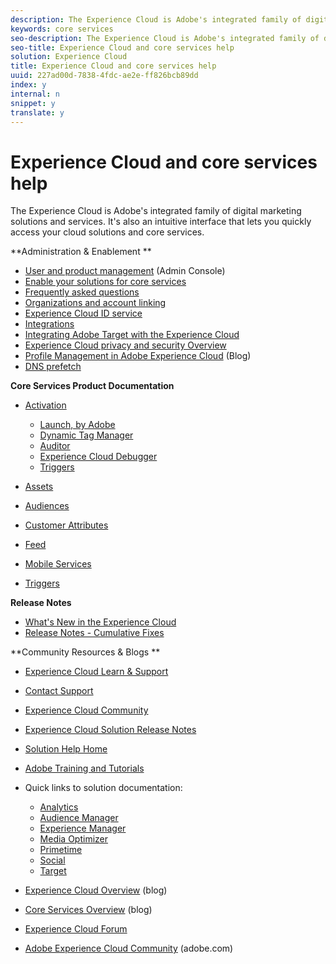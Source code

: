```yaml
---
description: The Experience Cloud is Adobe's integrated family of digital marketing solutions and services. It's also an intuitive interface that lets you quickly access your cloud solutions and core services.
keywords: core services
seo-description: The Experience Cloud is Adobe's integrated family of digital marketing solutions and services. It's also an intuitive interface that lets you quickly access your cloud solutions and core services.
seo-title: Experience Cloud and core services help
solution: Experience Cloud
title: Experience Cloud and core services help
uuid: 227ad00d-7838-4fdc-ae2e-ff826bcb89dd
index: y
internal: n
snippet: y
translate: y
---
```


# Experience Cloud and core services help

The Experience Cloud is Adobe's integrated family of digital marketing solutions and services. It's also an intuitive interface that lets you quickly access your cloud solutions and core services.


<a id="section_AFFBC9EDDE5B4E4493A7C2896121A773"></a>

**Administration & Enablement ** 

* [User and product management](admin_getting_started/admin_getting_started.md#topic_3FCB4099640647E3B2411ADBFCE81909) (Admin Console)
* [Enable your solutions for core services](core_services/core_services.md#concept_07ED1D5C64234E77976E6D572E78FB9C)
* [Frequently asked questions](admin_getting_started/admin_getting_started.md#concept_A9A190B372C5450CA53D60431D362143)
* [Organizations and account linking](admin_getting_started/organizations.md#topic_C31CB834F109465A82ED57FF0563B3F1)
* [Experience Cloud ID service](https://marketing.adobe.com/resources/help/en_US/mcvid/)
* [Integrations](marketing-cloud-integrations.md#concept_9E6D3E37D1E3452E8CCCFA92AF034F90)
* [Integrating Adobe Target with the Experience Cloud](https://marketing.adobe.com/resources/help/en_US/target/a4t/c_integrating_target_with_mac.html)
* [Experience Cloud privacy and security Overview](https://marketing.adobe.com/resources/help/en_US/xref/Adobe-Marketing-Cloud-Privacy-and-Security-Overview.pdf)
* [Profile Management in Adobe Experience Cloud](http://blogs.adobe.com/digitalmarketing/digital-marketing/profile-management-adobe-marketing-cloud-comes-together/) (Blog)
* [DNS prefetch](admin_getting_started/admin_getting_started.md#concept_6BC8C6856E3644F8956D7AD0A96383B7)


**Core Services Product Documentation** 

* [Activation](https://marketing.adobe.com/resources/help/en_US/dtm/) 
    * [Launch, by Adobe](http://docs.adobelaunch.com/)    
    * [Dynamic Tag Manager](https://marketing.adobe.com/resources/help/en_US/dtm/)    
    * [Auditor](https://marketing.adobe.com/resources/help/en_US/auditor/)    
    * [Experience Cloud Debugger](https://marketing.adobe.com/resources/help/en_US/experience-cloud-debugger/)    
    * [Triggers](activation/triggers.md#topic_4F21FCE9A64E46E8B6D51F494FA652A7)    
    
    

* [Assets](experience-cloud-assets/experience-cloud-assets.md#concept_DDA5224C907D4A4F817D795DA0ED64D0)
* [Audiences](audience_library/audience_library.md#concept_3D52E1DED6D04ECC949B514E182C4655)
* [Customer Attributes](attributes/attributes.md#concept_ACFEE7C8B8E94875BA0825CDF4913AF1)
* [Feed](feed.md#concept_9256B8768A294009A777282DD8719213)
* [Mobile Services](https://marketing.adobe.com/resources/help/en_US/mobile/)
* [Triggers](activation/triggers.md#concept_887B30241B3E4DB0A2553B2996E2D4FB)


**Release Notes** 

* [What's New in the Experience Cloud](marketing-cloud-interface/marketing-cloud-interface.md#concept_9A4370BD59744928BDC9F87E978798B3)
* [Release Notes - Cumulative Fixes](marketing-cloud-interface/release_notes.md#concept_F5C9FF69A5B44395BB5FA0552F4E9175)


**Community Resources & Blogs ** 

* [Experience Cloud Learn & Support](https://helpx.adobe.com/support/experience-cloud.html)
* [Contact Support](https://helpx.adobe.com/marketing-cloud/contact-support.html)
* [Experience Cloud Community](https://forums.adobe.com/community/experience-cloud)
* [Experience Cloud Solution Release Notes](https://marketing.adobe.com/resources/help/en_US/whatsnew/)
* [Solution Help Home](https://marketing.adobe.com/resources/help/en_US/home/)
* [Adobe Training and Tutorials](http://helpx.adobe.com/learning.html?promoid=KAUDK)
* Quick links to solution documentation: 
    * [Analytics](https://marketing.adobe.com/resources/help/en_US/analytics/getting-started/)    
    * [Audience Manager](https://marketing.adobe.com/resources/help/en_US/aam/c_aam_home.html)    
    * [Experience Manager](http://docs.adobe.com/)    
    * [Media Optimizer](https://marketing.adobe.com/resources/help/en_US/media-optimizer/)    
    * [Primetime](http://help.adobe.com/en_US/primetime/)    
    * [Social](https://marketing.adobe.com/resources/help/en_US/social/)    
    * [Target](https://marketing.adobe.com/resources/help/en_US/target/)    
    
    

* [Experience Cloud Overview](http://blogs.adobe.com/digitalmarketing/web-experience/part-1-adobes-art-science-todays-new-marketer/) (blog)
* [Core Services Overview](http://blogs.adobe.com/digitalmarketing/digital-marketing/part-2-capturing-leveraging-consumer-behavior-adobe-marketing-cloud/) (blog)
* [Experience Cloud Forum](http://help-forums.adobe.com/content/adobeforums/en/marketing-cloud-forum/adobe-marketing-cloud.html)
* [Adobe Experience Cloud Community](http://helpx.adobe.com/marketing-cloud.html?promoid=KAWSE) (adobe.com)


